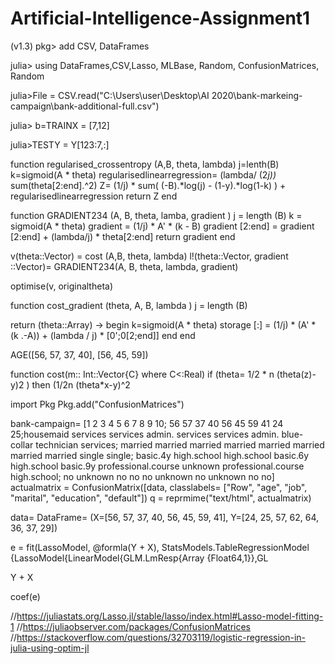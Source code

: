 # Artificial-Intelligence-Assignment1

(v1.3) pkg> add CSV, DataFrames

julia> using DataFrames,CSV,Lasso, MLBase, Random, ConfusionMatrices, Random


julia>File = CSV.read("C:\\Users\\user\\Desktop\\AI 2020\\bank-markeing-campaign\\bank-additional-full.csv")


julia> b=TRAINX = [7,12]

julia>TESTY = Y[123:7,:]


function regularised_crossentropy (A,B, theta, lambda)
j=lenth(B)
k=sigmoid(A * theta)
regularisedlinearregression= (lambda/ (2*j))* sum(theta[2:end].^2)
Z= (1/j) * sum( (-B).*log(j) - (1-y).*log(1-k) ) + regularisedlinearregression
return Z
end


function GRADIENT234 (A, B, theta, lamba, gradient )
j = length (B)
k = sigmoid(A * theta)
gradient  = (1/j) * A' * (k - B)
gradient [2:end] = gradient [2:end] + (lambda/j) * theta[2:end]
return gradient 
end

v(theta::Vector) = cost (A,B, theta, lambda)
l!(theta::Vector, gradient ::Vector)= GRADIENT234(A, B, theta, lambda, gradient)

optimise(v, originaltheta)

function cost_gradient (theta, A, B, lambda )
j = length (B)

return (theta::Array) -> begin 
k=sigmoid(A * theta)
storage [:] = (1/j) * (A'  *  (k .-A)) + (lambda / j) * [0';0[2;end]]
end
end





AGE([56, 57, 37, 40], [56, 45, 59])

function cost(m:: Int::Vector{C} where C<:Real)
  if (theta= 1/2 * n (theta(z)-y)2
)
then (1/2n (theta*x-y)^2



import Pkg
Pkg.add("ConfusionMatrices")

bank-campaign= [1 2 3 4 5 6 7 8 9 10; 56 57 37 40 56 45 59 41 24 25;housemaid services services admin. services services admin. blue-collar technician services; married married married married married married married married single single; basic.4y high.school high.school basic.6y high.school basic.9y professional.course unknown professional.course high.school; no unknown no no no unknown  no unknown no no]
actualmatrix = ConfusionMatrix([data, classlabels= ["Row",  "age", "job", "marital", "education", "default"])
q = reprmime("text/html", actualmatrix)


data= DataFrame= (X=[56, 57, 37, 40, 56, 45, 59, 41], Y=[24, 25, 57, 62, 64, 36, 37, 29])

e = fit(LassoModel, @formla(Y + X), 
StatsModels.TableRegressionModel {LassoModel{LinearModel{GLM.LmResp{Array {Float64,1}},GL

Y + X

coef(e)



//https://juliastats.org/Lasso.jl/stable/lasso/index.html#Lasso-model-fitting-1
//https://juliaobserver.com/packages/ConfusionMatrices
//https://stackoverflow.com/questions/32703119/logistic-regression-in-julia-using-optim-jl
                                                                                                                                                                                                                                                                                                                                                                                                                                                                                                                                                                                                                                                                                                                                                                                                                                                                                                                                                                                                                                                                                                                                                                                                                                                                                                                                                                                                                                                                                                                                                                                                                                                                                                                                                                                                                                                                                                                                                                                                                                                                                                                                                                                                                                                                                                                                                                                                                                                                                                                                                                                                                                                                                                                                                                                                                                                                                                                                                                                                                                                                                                                                                                                                                                                                                                                                                                                                                                                                                                                                                                                                                                                                                                                                                                                                                                                                                                                                                                                                                                                                                                                                                                                                                                                                    
